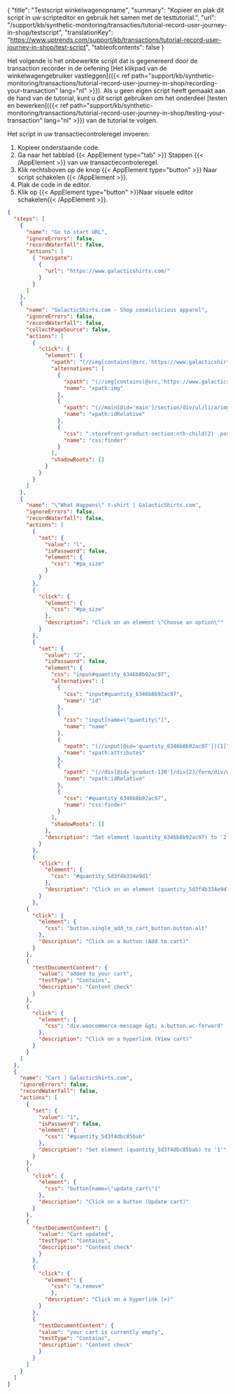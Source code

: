 {
  "title": "Testscript winkelwagenopname",
  "summary": "Kopieer en plak dit script in uw scripteditor en gebruik het samen met de testtutorial.",
  "url": "/support/kb/synthetic-monitoring/transacties/tutorial-record-user-journey-in-shop/testscript",
  "translationKey": "https://www.uptrends.com/support/kb/transactions/tutorial-record-user-journey-in-shop/test-script",
  "tableofcontents": false
}

Het volgende is het onbewerkte script dat is gegenereerd door de transaction recorder in de oefening [Het klikpad van de winkelwagengebruiker vastleggen]({{< ref path="support/kb/synthetic-monitoring/transactions/tutorial-record-user-journey-in-shop/recording-your-transaction" lang="nl" >}}). Als u geen eigen script heeft gemaakt aan de hand van de tutorial, kunt u dit script gebruiken om het onderdeel [testen en bewerken]({{< ref path="support/kb/synthetic-monitoring/transactions/tutorial-record-user-journey-in-shop/testing-your-transaction" lang="nl" >}}) van de tutorial te volgen. 

Het script in uw transactiecontroleregel invoeren:

1.  Kopieer onderstaande code.
2.  Ga naar het tabblad {{< AppElement type="tab" >}} Stappen {{< /AppElement >}} van uw transactiecontroleregel.
3.  Klik rechtsboven op de knop {{< AppElement type="button" >}} Naar script schakelen {{< /AppElement >}}.
4.  Plak de code in de editor.
5.  Klik op {{< AppElement type="button" >}}Naar visuele editor schakelen{{< /AppElement >}}.

```json
{
  "steps": [ 
    {
      "name": "Go to start URL",
      "ignoreErrors": false,
      "recordWaterfall": false,
      "actions": [
        { "navigate": 
          {
            "url": "https://www.galacticshirts.com/"
          }
        }
      ]
    },
    {
      "name": "GalacticShirts.com - Shop cosmiclicious apparel",
      "ignoreErrors": false,
      "recordWaterfall": false,
      "collectPageSource": false,
      "actions": [
        {
          "click": {
            "element": {
              "xpath": "(//img[contains(@src,'https://www.galacticshirts.com/wp-content/uploads/2017/08/tshirt-suraya-300x300.png')])[1]",
              "alternatives": [
                {
                  "xpath": "(//img[contains(@src,'https://www.galacticshirts.com/wp-content/uploads/2017/08/tshirt-suraya-300x300.png')])[1]",
                  "name": "xpath:img"
                },
                {
                  "xpath": "(//main[@id='main']/section/div/ul/li/a/img)[1]",
                  "name": "xpath:idRelative"
                },
                {
                  "css": ".storefront-product-section:nth-child(2) .post-130 .attachment-woocommerce_thumbnail",
                  "name": "css:finder"
                }
              ],
              "shadowRoots": []
            }
          }
        }
      ]
    },
    {
      "name": "\"What Happens\" t-shirt | GalacticShirts.com",
      "ignoreErrors": false,
      "recordWaterfall": false,
      "actions": [
        {
          "set": {
            "value": "l",
            "isPassword": false,
            "element": {
              "css": "#pa_size"
            }
          }
        },
        {
          "click": {
            "element": {
              "css": "#pa_size" 
            },
            "description": "Click on an element \"Choose an option\""
          }
        },
        {
          "set": {
            "value": "2",
            "isPassword": false,
            "element": {
              "css": "input#quantity_6346b8b92ac97",
              "alternatives": [
                {
                  "css": "input#quantity_6346b8b92ac97",
                  "name": "id"
                },
                {
                  "css": "input[name=\"quantity\"]",
                  "name": "name"
                },
                {
                  "xpath": "(//input[@id='quantity_6346b8b92ac97'])[1]",
                  "name": "xpath:attributes"
                },
                {
                  "xpath": "(//div[@id='product-130']/div[2]/form/div/div[2]/div/input)[1]",
                  "name": "xpath:idRelative"
                },
                {
                  "css": "#quantity_6346b8b92ac97",
                  "name": "css:finder"
                }
              ],
              "shadowRoots": []
            },
            "description": "Set element (quantity_6346b8b92ac97) to '2'"
          }
        },
        {
          "click": {
            "element": {
              "css": "#quantity_5d3f4b334e9d1"
            },
            "description": "Click on an element (quantity_5d3f4b334e9d1)"
          }
        },
      {
        "click": {
          "element": {
            "css": "button.single_add_to_cart_button.button.alt"
          },
          "description": "Click on a button (Add to cart)"
        }
      },
      {
        "testDocumentContent": {
          "value": "added to your cart",
          "testType": "Contains",
          "description": "Content check"
        }
      },
      {
        "click": {  
          "element": {                
            "css": "div.woocommerce-message &gt; a.button.wc-forward"              
          },              
          "description": "Click on a hyperlink (View cart)"            
        }          
      }        
    ]     
  },      
  {        
    "name": "Cart | GalacticShirts.com",        
    "ignoreErrors": false,        
    "recordWaterfall": false,        
    "actions": [          
      {            
        "set": {              
          "value": "1",              
          "isPassword": false,              
          "element": {                
            "css": "#quantity_5d3f4dbc85bab"              
          },              
          "description": "Set element (quantity_5d3f4dbc85bab) to '1'"            
        }          
      },          
      {            
        "click": {              
          "element": {                
            "css": "button[name=\"update_cart\"]"              
          },              
          "description": "Click on a button (Update cart)"            
        }          
      },          
      {            
        "testDocumentContent": {              
          "value": "Cart updated",              
          "testType": "Contains",              
          "description": "Content check"            
          }          
        },          
        {            
          "click": {              
            "element": {                
              "css": "a.remove"              
              },              
            "description": "Click on a hyperlink (×)"            
          }          
        },          
        {            
          "testDocumentContent": {              
          "value": "your cart is currently empty",              
          "testType": "Contains",              
          "description": "Content check"            
          }          
        }        
      ]      
    }    
  ]  
}
```